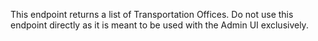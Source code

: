 This endpoint returns a list of Transportation Offices. Do not use this endpoint
directly as it is meant to be used with the Admin UI exclusively.
